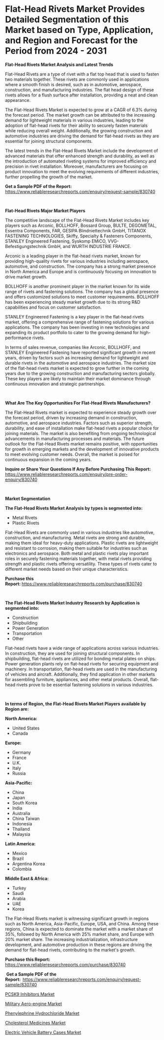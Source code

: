 <p><h1>Flat-Head Rivets Market Provides Detailed Segmentation of this Market based on Type, Application, and Region and Forecast for the Period from 2024 - 2031</h1></p><p><strong>Flat-Head Rivets Market Analysis and Latest Trends</strong></p>
<p><p>Flat-Head Rivets are a type of rivet with a flat top head that is used to fasten two materials together. These rivets are commonly used in applications where a smooth finish is desired, such as in automotive, aerospace, construction, and manufacturing industries. The flat head design of these rivets allows for a flush surface after installation, providing a neat and clean appearance.</p><p>The Flat-Head Rivets Market is expected to grow at a CAGR of 6.3% during the forecast period. The market growth can be attributed to the increasing demand for lightweight materials in various industries, leading to the adoption of flat-head rivets for their ability to securely fasten materials while reducing overall weight. Additionally, the growing construction and automotive industries are driving the demand for flat-head rivets as they are essential for joining structural components.</p><p>The latest trends in the Flat-Head Rivets Market include the development of advanced materials that offer enhanced strength and durability, as well as the introduction of automated riveting systems for improved efficiency and precision in rivet installation. Moreover, manufacturers are focusing on product innovation to meet the evolving requirements of different industries, further propelling the growth of the market.</p></p>
<p><strong>Get a Sample PDF of the Report:&nbsp;</strong> <a href="https://www.reliableresearchreports.com/enquiry/request-sample/830740">https://www.reliableresearchreports.com/enquiry/request-sample/830740</a></p>
<p>&nbsp;</p>
<p><strong>Flat-Head Rivets Major Market Players</strong></p>
<p><p>The competitive landscape of the Flat-Head Rivets Market includes key players such as Arconic, BOLLHOFF, Bossard Group, BULTE, DEGOMETAL, Essentra Components, FAR, GESIPA Blindniettechnik GmbH, TITANOX FASTENING TECHNOLOGIES, Skiffy, Specialty & Fasteners Components, STANLEY Engineered Fastening, Syskomp EMiCO, VVG-Befestigungstechnik GmbH, and WURTH INDUSTRIE FRANCE.</p><p>Arconic is a leading player in the flat-head rivets market, known for providing high-quality rivets for various industries including aerospace, automotive, and construction. The company has a strong market presence in North America and Europe and is continuously focusing on innovation to drive market growth.</p><p>BOLLHOFF is another prominent player in the market known for its wide range of rivets and fastening solutions. The company has a global presence and offers customized solutions to meet customer requirements. BOLLHOFF has been experiencing steady market growth due to its strong R&D capabilities and focus on customer satisfaction.</p><p>STANLEY Engineered Fastening is a key player in the flat-head rivets market, offering a comprehensive range of fastening solutions for various applications. The company has been investing in new technologies and expanding its product portfolio to cater to the growing demand for high-performance rivets.</p><p>In terms of sales revenue, companies like Arconic, BOLLHOFF, and STANLEY Engineered Fastening have reported significant growth in recent years, driven by factors such as increasing demand for lightweight and durable rivets in the automotive and aerospace industries. The market size of the flat-head rivets market is expected to grow further in the coming years due to the growing construction and manufacturing sectors globally. These key players are likely to maintain their market dominance through continuous innovation and strategic partnerships.</p></p>
<p>&nbsp;</p>
<p><strong>What Are The Key Opportunities For Flat-Head Rivets Manufacturers?</strong></p>
<p><p>The Flat-Head Rivets market is expected to experience steady growth over the forecast period, driven by increasing demand in construction, automotive, and aerospace industries. Factors such as superior strength, durability, and ease of installation make flat-head rivets a popular choice for joining materials. The market is also benefiting from ongoing technological advancements in manufacturing processes and materials. The future outlook for the Flat-Head Rivets market remains positive, with opportunities for growth in emerging markets and the development of innovative products to meet evolving customer needs. Overall, the market is poised for continuous expansion in the coming years.</p></p>
<p><strong>Inquire or Share Your Questions If Any Before Purchasing This Report:</strong> <a href="https://www.reliableresearchreports.com/enquiry/pre-order-enquiry/830740">https://www.reliableresearchreports.com/enquiry/pre-order-enquiry/830740</a></p>
<p>&nbsp;</p>
<p><strong>Market Segmentation</strong></p>
<p><strong>The Flat-Head Rivets Market Analysis by types is segmented into:</strong></p>
<p><ul><li>Metal Rivets</li><li>Plastic Rivets</li></ul></p>
<p><p>Flat-Head Rivets are commonly used in various industries like automotive, construction, and manufacturing. Metal rivets are strong and durable, making them ideal for heavy-duty applications. Plastic rivets are lightweight and resistant to corrosion, making them suitable for industries such as electronics and aerospace. Both metal and plastic rivets play important roles in securely fastening materials together, with metal rivets providing strength and plastic rivets offering versatility. These types of rivets cater to different market needs based on their unique characteristics.</p></p>
<p><strong>Purchase this Report:&nbsp;</strong><a href="https://www.reliableresearchreports.com/purchase/830740">https://www.reliableresearchreports.com/purchase/830740</a></p>
<p>&nbsp;</p>
<p><strong>The Flat-Head Rivets Market Industry Research by Application is segmented into:</strong></p>
<p><ul><li>Construction</li><li>Shipbuilding</li><li>Power Generation</li><li>Transportation</li><li>Other</li></ul></p>
<p><p>Flat-head rivets have a wide range of applications across various industries. In construction, they are used for joining structural components. In shipbuilding, flat-head rivets are utilized for bonding metal plates on ships. Power generation plants rely on flat-head rivets for securing equipment and machinery. In transportation, flat-head rivets are used in the manufacturing of vehicles and aircraft. Additionally, they find application in other markets for assembling furniture, appliances, and other metal products. Overall, flat-head rivets prove to be essential fastening solutions in various industries.</p></p>
<p>&nbsp;</p>
<p><strong>In terms of Region, the Flat-Head Rivets Market Players available by Region are:</strong></p>
<p>
    <p> <strong> North America: </strong>
        <ul>
            <li>United States</li>
            <li>Canada</li>
        </ul>
        </p> 
    <p> <strong> Europe: </strong>
        <ul>
            <li>Germany</li>
            <li>France</li>
            <li>U.K.</li>
            <li>Italy</li>
            <li>Russia</li>
        </ul>
        </p> 
    <p> <strong> Asia-Pacific: </strong>
        <ul>
            <li>China</li>
            <li>Japan</li>
            <li>South Korea</li>
            <li>India</li>
            <li>Australia</li>
            <li>China Taiwan</li>
            <li>Indonesia</li>
            <li>Thailand</li>
            <li>Malaysia</li>
        </ul>
        </p> 
    <p> <strong> Latin America: </strong>
        <ul>
            <li>Mexico</li>
            <li>Brazil</li>
            <li>Argentina Korea</li>
            <li>Colombia</li>
        </ul>
        </p> 
    <p> <strong> Middle East & Africa: </strong>
        <ul>
            <li>Turkey</li>
            <li>Saudi</li>
            <li>Arabia</li>
            <li>UAE</li>
            <li>Korea</li>
        </ul>
    </p>
    </p>
<p><p>The Flat-Head Rivets market is witnessing significant growth in regions such as North America, Asia-Pacific, Europe, USA, and China. Among these regions, China is expected to dominate the market with a market share of 35%, followed by North America with 25% market share, and Europe with 20% market share. The increasing industrialization, infrastructure development, and automotive production in these regions are driving the demand for flat-head rivets, contributing to the market's growth.</p></p>
<p><strong>Purchase this Report: </strong><a href="https://www.reliableresearchreports.com/purchase/830740">https://www.reliableresearchreports.com/purchase/830740</a></p>
<p>&nbsp;<strong>Get a Sample PDF of the Report:&nbsp;&nbsp;</strong><a href="https://www.reliableresearchreports.com/enquiry/request-sample/830740">https://www.reliableresearchreports.com/enquiry/request-sample/830740</a></p>
<p><strong></strong></p>
<p><p><a href="https://medium.com/@anilaxhafa2022/pcsk9-inhibitors-market-insight-market-trends-growth-forecasted-from-2024-to-2031-c968d8d06987">PCSK9 Inhibitors Market</a></p><p><a href="https://github.com/Chiragrp22/Market-Research-Report-List-3/blob/main/military-aero-engine-market.md">Military Aero-engine Market</a></p><p><a href="https://medium.com/@anilaxhafa2022/decoding-phenylephrine-hydrochloride-market-metrics-market-share-trends-and-growth-patterns-0fc75d33c0c2">Phenylephrine Hydrochloride Market</a></p><p><a href="https://medium.com/@anilaxhafa2022/cholesterol-medicines-market-the-key-to-successful-business-strategy-forecast-till-2031-d9e55c1140f9">Cholesterol Medicines Market</a></p><p><a href="https://github.com/lababdou/Market-Research-Report-List-2/blob/main/electric-vehicle-battery-cases-market.md">Electric Vehicle Battery Cases Market</a></p></p>